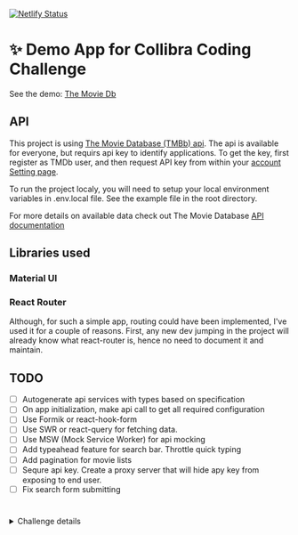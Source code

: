 [![Netlify Status](https://api.netlify.com/api/v1/badges/802ab005-3164-478b-a6c9-08130e50170d/deploy-status)](https://app.netlify.com/sites/sleepy-poitras-f1fe38/deploys)

# ✨ Demo App for Collibra Coding Challenge

See the demo: [The Movie Db](https://app.netlify.com/sites/sleepy-poitras-f1fe38/deploys)

## API

This project is using [The Movie Database (TMBb) api](https://www.themoviedb.org/documentation/api).
The api is available for everyone, but requirs api key to identify applications. To get the key, first register as TMDb user, and then request API key from within your [account Setting page](https://www.themoviedb.org/settings/api).

To run the project localy, you will need to setup your local environment variables in .env.local file. See the example file in the root directory.

For more details on available data check out The Movie Database [API documentation](https://developers.themoviedb.org/3/)

## Libraries used

### Material UI

### React Router

Although, for such a simple app, routing could have been implemented, I've used it for a couple of reasons. First, any new dev jumping in the project will already know what react-router is, hence no need to document it and maintain.

## TODO

- [ ] Autogenerate api services with types based on specification
- [ ] On app initialization, make api call to get all required configuration
- [ ] Use Formik or react-hook-form
- [ ] Use SWR or react-query for fetching data.
- [ ] Use MSW (Mock Service Worker) for api mocking
- [ ] Add typeahead feature for search bar. Throttle quick typing
- [ ] Add pagination for movie lists
- [ ] Sequre api key. Create a proxy server that will hide apy key from exposing to end user.
- [ ] Fix search form submitting

#

<details>
    <summary>Challenge details</summary>

## Intro

This challenge will help us evaluate your coding style and how you structure your projects.

What do we expect from you:

- Develop simple and well-designed components
- Clean and modern look
- Provide a good experience for developers jumping in your project

## The challenge

Choose a public API and develop an app with it.

- [Public GraphQl APIs](https://github.com/APIs-guru/graphql-apis)
- [Public JSON](https://github.com/public-apis/public-apis)
- [REQ | RES](https://reqres.in/)

## Requirements

- Must be written in React
- Create one page with a list of items (can be a list or table)
- Create a detailed view of an item (can be a page, modal, ...)
- Create an add/edit form (it should display an error toast when submitting)
- Create a delete button (it should display an error toast when submitting)

## Extras

- Document the project
- Use Typescript
- Create tests with jest
- Be creative and implement a new feature
- You can use a GraphQl client (Relay, Apollo,...)

## Tips

- Try to use libraries you are already familiar with
- Before choosing the API, check if you can all the information you want from it
- You can use a boilerplate for your project
  - create-react-app
  - create-react-app with typescript
- You can use a UI framework to make your app look cool
  - Office UI Fabric
  - Material UI
- Documentation
  - How to run the project
  - Things you want to improve in your project
  - Explain the technology and libraries used

</details>
